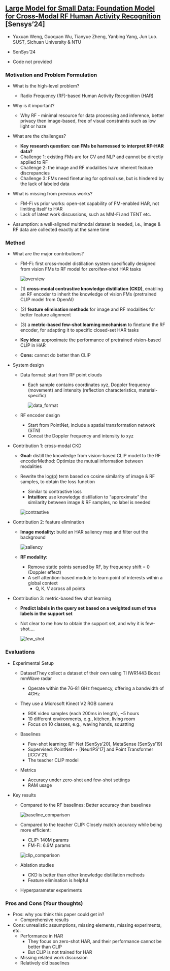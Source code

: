 ## [Large Model for Small Data: Foundation Model for Cross-Modal RF Human Activity Recognition](https://dl.acm.org/doi/pdf/10.1145/3666025.3699349) [Sensys’24]

* Yuxuan Weng, Guoquan Wu, Tianyue Zheng, Yanbing Yang, Jun Luo. SUST, Sichuan University & NTU

* SenSys'24

* Code not provided

### Motivation and Problem Formulation

* What is the high-level problem?
  * Radio Frequency (RF)-based Human Activity Recognition (HAR)

* Why is it important?
  * Why RF - minimal resource for data processing and inference, better privacy then image-based, free of visual constraints such as low light or haze

* What are the challenges?
  * **Key research question: can FMs be harnessed to interpret RF-HAR data?**
  * Challenge 1: existing FMs are for CV and NLP and cannot be directly applied to RF
  * Challenge 2: the image and RF modalities have inherent feature discrepancies
  * Challenge 3: FMs need finetuning for optimal use, but is hindered by the lack of labeled data
* What is missing from previous works?
  * FM-Fi vs prior works: open-set capability of FM-enabled HAR, not limiting itself to HAR
  * Lack of latest work discussions, such as MM-Fi and TENT etc.
* Assumption: a well-aligned multimodal dataset is needed, i.e., image & RF data are collected exactly at the same time

### Method

* What are the major contributions?

  * FM-Fi: first cross-model distillation system specifically designed from vision FMs to RF model for zero/few-shot HAR tasks

    ![overview](./overview.png)

  * (1) **cross-modal contrastive knowledge distillation (CKD)**, enabling an RF encoder to inherit the knowledge of vision FMs (pretrained CLIP model from OpenAI)

  * (2) **feature elimination methods** for image and RF modalities for better feature alignment

  * (3) a **metric-based few-shot learning mechanism** to finetune the RF encoder, for adapting it to specific closed-set HAR tasks

  * **Key idea:** approximate the performance of pretrained vision-based CLIP in HAR

  * **Cons:** cannot do better than CLIP

* System design

  * Data format: start from RF point clouds

    * Each sample contains coordinates xyz, Doppler frequency (movement) and intensity (reflection characteristics, material-specific)

      ![data_format](./data_format.png)

  * RF encoder design

    * Start from PointNet, include a spatial transformation network (STN)
    * Concat the Doppler frequency and intensity to xyz

* Contribution 1: cross-modal CKD

  * **Goal:** distill the knowledge from vision-based CLIP model to the RF encoderMethod: Optimize the mutual information between modalities

  * Rewrite the log(p) term based on cosine similarity of image & RF samples, to obtain the loss function

    * Similar to contrastive loss
    * **Intuition:** use knowledge distillation to “approximate” the similarity between image & RF samples, no label is needed

    ![contrastive](./contrastive.png)

* Contribution 2: feature elimination

  * **Image modality:** build an HAR saliency map and filter out the background

    ![saliency](./saliency.png)

  * **RF modality:**

    * Remove static points sensed by RF, by frequency shift = 0 (Doppler effect)
    * A self attention-based module to learn point of interests within a global context
      * Q, K, V across all points

* Contribution 3: metric-based few shot learning

  * **Predict labels in the query set based on a weighted sum of true labels in the support set**

  * Not clear to me how to obtain the support set, and why it is few-shot….

    ![few_shot](./few_shot.png)


### Evaluations

* Experimental Setup

  * DatasetThey collect a dataset of their own using TI IWR1443 Boost mmWave radar
    * Operate within the 76-81 GHz frequency, offering a bandwidth of 4GHz

  * They use a Microsoft Kinect V2 RGB camera
    * 90K video samples (each 200ms in length), ~5 hours
    * 10 different environments, e.g., kitchen, living room
    * Focus on 10 classes, e.g., waving hands, squatting

  * Baselines
    * Few-shot learning: RF-Net [SenSys’20], MetaSense [SenSys’19]
    * Supervised: PointNet++ [NeurIPS’17] and Point Transformer [ICCV’21]
    * The teacher CLIP model

  * Metrics
    * Accuracy under zero-shot and few-shot settings
    * RAM usage

* Key results

  * Compared to the RF baselines: Better accuracy than baselines

    ![baseline_comparison](./baseline_comparison.png)

  * Compared to the teacher CLIP: Closely match accuracy while being more efficient:

    * CLIP: 140M params
    * FM-Fi: 6.9M params

    ![clip_comparison](./clip_comparison.png)

  * Ablation studies

    * CKD is better than other knowledge distillation methods
    * Feature elimination is helpful

  * Hyperparameter experiments


### Pros and Cons (Your thoughts)

* Pros: why you think this paper could get in?
  * Comprehensive results
* Cons: unrealistic assumptions, missing elements, missing experiments, etc.
  * Performance in HAR
    * They focus on zero-shot HAR, and their performance cannot be better than CLIP
    * But CLIP is not trained for HAR
  * Missing related work discussion
  * Relatively old baselines